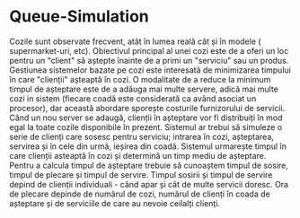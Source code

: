 # Queue-Simulation

Cozile sunt observate frecvent, atât în lumea reală cât și în modele ( supermarket-uri, etc). Obiectivul principal al unei cozi este de a oferi un loc pentru un "client" să aștepte înainte de a primi un "serviciu" sau un produs. Gestiunea sistemelor bazate pe cozi este interesată de minimizarea timpului în care "clienții" așteaptă în cozi. O modalitate de a reduce la minimum timpul de așteptare este de a adăuga mai multe servere, adică mai multe cozi in sistem (fiecare coadă este considerată ca având asociat un procesor), dar această abordare sporește costurile furnizorului de servicii. Când un nou server se adaugă, clienții în așteptare vor fi distribuiți în mod egal la toate cozile disponibile în prezent.
Sistemul ar trebui să simuleze o serie de clienți care sosesc pentru serviciu; intrarea în cozi, așteptarea, servirea și în cele din urmă, ieșirea din coadă. Sistemul urmarește timpul în care clienții asteaptă în cozi și determină un timp mediu de așteptare. Pentru a calcula timpul de așteptare trebuie să cunoaștem timpul de sosire, timpul de plecare și timpul de servire. Timpul sosirii și timpul de servire depind de clienții individuali - când apar și cât de multe servicii doresc. Ora de plecare depinde de numărul de cozi, numărul de clienți în coada de așteptare și de serviciile de care au nevoie ceilalți clienți.

